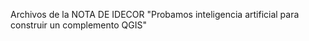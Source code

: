 Archivos de la NOTA DE IDECOR "Probamos inteligencia artificial para construir un complemento QGIS" 
